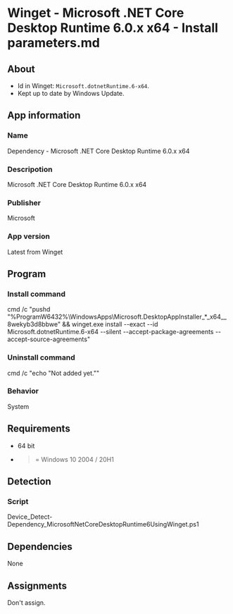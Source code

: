 # Winget - Microsoft .NET Core Desktop Runtime 6.0.x x64 - Install parameters.md
## About
* Id in Winget: ```Microsoft.dotnetRuntime.6-x64```.
* Kept up to date by Windows Update.


## App information
### Name
Dependency - Microsoft .NET Core Desktop Runtime 6.0.x x64

### Descripotion
Microsoft .NET Core Desktop Runtime 6.0.x x64

### Publisher
Microsoft

### App version
Latest from Winget


## Program
### Install command
cmd /c "pushd "%ProgramW6432%\WindowsApps\Microsoft.DesktopAppInstaller_*_x64__8wekyb3d8bbwe" && winget.exe install --exact --id Microsoft.dotnetRuntime.6-x64 --silent --accept-package-agreements --accept-source-agreements"

### Uninstall command
cmd /c "echo "Not added yet.""

### Behavior
System


## Requirements
* 64 bit
* >= Windows 10 2004 / 20H1


## Detection
### Script
Device_Detect-Dependency_MicrosoftNetCoreDesktopRuntime6UsingWinget.ps1


## Dependencies
None


## Assignments
Don't assign.
